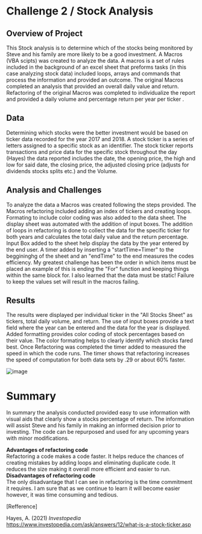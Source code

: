 # Challenge 2 / Stock Analysis 

## Overview of Project
This Stock analysis is to determine which of the stocks being monitored by Steve and his family are more likely to be a good investment. A Macros (VBA scipts) was created to analyze the data. A macros  is a set of rules included in the background of an excel sheet that preforms tasks (in this case analyzing stock data) included loops, arrays and commands that  process the information and provided an outcome. The original Macros completed an analysis that provided an overall daily value and return. Refactoring of the original Macros was completed to individualize the report and provided a daily volume and percentage return per year per ticker .  

## Data 
Determining which stocks were the better investment would be based on ticker data recorded for the year 2017 and 2018. A stock ticker is a series of letters assigned to a specific stock as an identifier. The stock ticker reports transactions and price data for the specific stock throughout the day (Hayes) the data reported includes the date, the opening price, the high and low for said date, the closing price, the adjusted closing price (adjusts for dividends stocks splits etc.) and the Volume.

## Analysis and Challenges
To analyze the data a Macros was created following the steps provided. The Macros refactoring included adding an index of tickers and creating loops. Formating to include color coding was also added to the data sheet. The display sheet was automated with the addition of input boxes. The addition of loops in refactoring is done to collect the data for the specific ticker for both years and calculates the total daily value and the return percentage. Input Box added to the sheet help display the data by the year entered by the end user. A timer added by inserting a "startTime=Timer" to the beggininghg of the sheet and an "endTime" to the end measures the codes efficiency.  My greatest challenge has been the order in which items must be placed  an example of this is ending the "For" function and keeping things within the same block for. I also learned that the data must be static! Failure to keep the values set will result in the macros failing.

## Results
The results were displayed per individual ticker in the "All Stocks Sheet" as tickers, total daily volume, and return. The use of input boxes provide a text field where the year can be entered and the data for the year is displayed. Added formatting provides color coding of stock percentages based on their value. The color formating helps to clearly identify which stocks fared best. Once Refactoring was completed the timer added to measured the speed in which the code runs. The timer  shows that refactoring increases the speed of computation for both data sets by .29 or about 60% faster. 

![image](https://user-images.githubusercontent.com/104601282/175348843-8595f0bd-1584-4169-9f31-f390c217014e.png)



# Summary 
In summary the analysis conducted provided easy to use information with visual aids that clearly show a stocks percentage of return. The information will assist Steve and his family in making an informed decision prior to investing. The code can be repurposed and used for any upcoming years with minor modifications.

**Advantages of refactoring code**    
Refactoring a code makes a code faster. It helps reduce the chances of creating mistakes by adding loops and eliminating duplicate code. It reduces the size making it overall more efficient and easier to run.   
**Disadvantages of refactoring code**   
The only disadvantage that I can see in refactoring is the time commitment it requires. I am sure that as we continue to learn it will become easier however, it was time consuming and tedious.




[Refference]

Hayes, A. (2021) *Investopedia* https://www.investopedia.com/ask/answers/12/what-is-a-stock-ticker.asp

